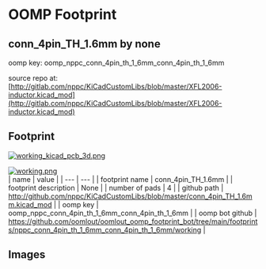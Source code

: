 # OOMP Footprint  
## conn_4pin_TH_1.6mm  by none  
  
oomp key: oomp_nppc_conn_4pin_th_1_6mm_conn_4pin_th_1_6mm  
  
source repo at: [http://gitlab.com/nppc/KiCadCustomLibs/blob/master/XFL2006-inductor.kicad_mod](http://gitlab.com/nppc/KiCadCustomLibs/blob/master/XFL2006-inductor.kicad_mod)  
## Footprint  
  
[![working_kicad_pcb_3d.png](working_kicad_pcb_3d_600.png)](working_kicad_pcb_3d.png)  
  
[![working.png](working_600.png)](working.png)  
| name | value | 
| --- | --- | 
| footprint name | conn_4pin_TH_1.6mm | 
| footprint description | None | 
| number of pads | 4 | 
| github path | http://github.com/nppc/KiCadCustomLibs/blob/master/conn_4pin_TH_1.6mm.kicad_mod | 
| oomp key | oomp_nppc_conn_4pin_th_1_6mm_conn_4pin_th_1_6mm | 
| oomp bot github | https://github.com/oomlout/oomlout_oomp_footprint_bot/tree/main/footprints/nppc_conn_4pin_th_1_6mm_conn_4pin_th_1_6mm/working | 
## Images  
